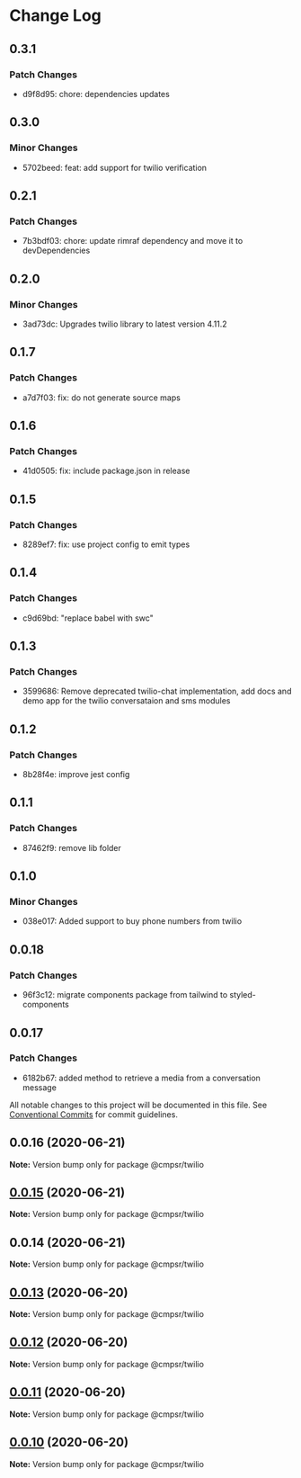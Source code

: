 # Change Log

## 0.3.1

### Patch Changes

- d9f8d95: chore: dependencies updates

## 0.3.0

### Minor Changes

- 5702beed: feat: add support for twilio verification

## 0.2.1

### Patch Changes

- 7b3bdf03: chore: update rimraf dependency and move it to devDependencies

## 0.2.0

### Minor Changes

- 3ad73dc: Upgrades twilio library to latest version 4.11.2

## 0.1.7

### Patch Changes

- a7d7f03: fix: do not generate source maps

## 0.1.6

### Patch Changes

- 41d0505: fix: include package.json in release

## 0.1.5

### Patch Changes

- 8289ef7: fix: use project config to emit types

## 0.1.4

### Patch Changes

- c9d69bd: "replace babel with swc"

## 0.1.3

### Patch Changes

- 3599686: Remove deprecated twilio-chat implementation, add docs and demo app for the twilio conversataion and sms modules

## 0.1.2

### Patch Changes

- 8b28f4e: improve jest config

## 0.1.1

### Patch Changes

- 87462f9: remove lib folder

## 0.1.0

### Minor Changes

- 038e017: Added support to buy phone numbers from twilio

## 0.0.18

### Patch Changes

- 96f3c12: migrate components package from tailwind to styled-components

## 0.0.17

### Patch Changes

- 6182b67: added method to retrieve a media from a conversation message

All notable changes to this project will be documented in this file.
See [Conventional Commits](https://conventionalcommits.org) for commit guidelines.

## 0.0.16 (2020-06-21)

**Note:** Version bump only for package @cmpsr/twilio

## [0.0.15](https://github.com/cmpsr/composer/compare/v0.0.14...v0.0.15) (2020-06-21)

**Note:** Version bump only for package @cmpsr/twilio

## 0.0.14 (2020-06-21)

**Note:** Version bump only for package @cmpsr/twilio

## [0.0.13](https://github.com/cmpsr/composer/compare/v0.0.15...v0.0.13) (2020-06-20)

**Note:** Version bump only for package @cmpsr/twilio

## [0.0.12](https://github.com/cmpsr/composer/compare/v0.0.15...v0.0.12) (2020-06-20)

**Note:** Version bump only for package @cmpsr/twilio

## [0.0.11](https://github.com/cmpsr/composer/compare/v0.0.15...v0.0.11) (2020-06-20)

**Note:** Version bump only for package @cmpsr/twilio

## [0.0.10](https://github.com/cmpsr/composer/compare/v0.0.15...v0.0.10) (2020-06-20)

**Note:** Version bump only for package @cmpsr/twilio
